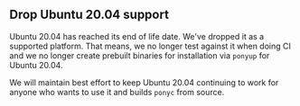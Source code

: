 ## Drop Ubuntu 20.04 support

Ubuntu 20.04 has reached its end of life date. We've dropped it as a supported platform. That means, we no longer test against it when doing CI and we no longer create prebuilt binaries for installation via `ponyup` for Ubuntu 20.04.

We will maintain best effort to keep Ubuntu 20.04 continuing to work for anyone who wants to use it and builds `ponyc` from source.
